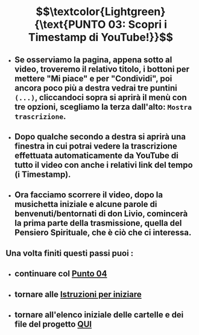 # $$\textcolor{Lightgreen}{\text{PUNTO 03: Scopri i Timestamp di YouTube!}}$$

- ## Se osserviamo la pagina, appena sotto al video, troveremo il relativo titolo, i bottoni per mettere "Mi piace" e per "Condividi", poi ancora poco più a destra vedrai tre puntini `(...)`, cliccandoci sopra si aprirà il menù con tre opzioni, scegliamo la terza dall'alto: `Mostra trascrizione`. ##
- ## Dopo qualche secondo a destra si aprirà una finestra in cui potrai vedere la trascrizione effettuata automaticamente da YouTube di tutto il video con anche i relativi link del tempo (i Timestamp). ##
- ## Ora facciamo scorrere il video, dopo la musichetta iniziale e alcune parole di benvenuti/bentornati di don Livio, comincerà la prima parte della trasmissione, quella del Pensiero Spirituale, che è ciò che ci interessa. ##

## Una volta finiti questi passi puoi :
- ## continuare col [Punto 04](https://github.com/EmanueleTinari/Pensieri/blob/main/Istruzioni/04_InizioFineSezioneVideo.md)
- ## tornare alle [Istruzioni per iniziare](https://github.com/EmanueleTinari/Pensieri/blob/main/Istruzioni%20per%20iniziare.md)
- ## tornare all'elenco iniziale delle cartelle e dei file del progetto [QUI](https://github.com/EmanueleTinari/Pensieri)
